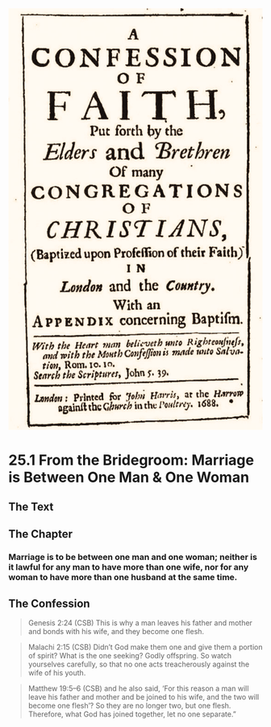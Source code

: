 <img class="intro-right" src="art-1689.png">

# 25.1 From the Bridegroom: Marriage is Between One Man & One Woman

## The Text

## The Chapter

### Marriage is to be between one man and one woman; neither is it lawful for any man to have more than one wife, nor for any woman to have more than one husband at the same time.

## The Confession

>Genesis 2:24 (CSB) This is why a man leaves his father and mother and bonds with his wife, and they become one flesh.

>Malachi 2:15 (CSB) Didn’t God make them one and give them a portion of spirit? What is the one seeking? Godly offspring. So watch yourselves carefully, so that no one acts treacherously against the wife of his youth.

>Matthew 19:5–6 (CSB) and he also said, ‘For this reason a man will leave his father and mother and be joined to his wife, and the two will become one flesh’? So they are no longer two, but one flesh. Therefore, what God has joined together, let no one separate.”
